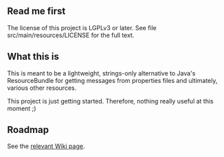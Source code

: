 <h2>Read me first</h2>

<p>The license of this project is LGPLv3 or later. See file src/main/resources/LICENSE for the full
text.</p>

<h2>What this is</h2>

<p>This is meant to be a lightweight, strings-only alternative to Java's <span
class="font-family: monospace;">ResourceBundle</span> for getting messages from
properties files and ultimately, various other resources.</p>

<p>This project is just getting started. Therefore, nothing really useful at this moment ;)</p>

<h2>Roadmap</h2>

<p>See the <a href="https://github.com/fge/msg-simple/wiki/Roadmap">relevant Wiki page</a>.</p>

